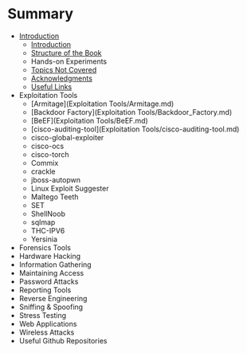 # Summary

* [Introduction](README.md)
   * [Introduction](Introduction/Introduction.md)
   * [Structure of the Book](Introduction/Structure_of_the_book.md)
   * Hands-on Experiments
   * [Topics Not Covered](Introduction/Topics_Not_Covered.md)
   * [Acknowledgments](Introduction/Acknowledgments.md)
   * [Useful Links](Introduction/Useful_Links.md)
* Exploitation Tools
   * [Armitage](Exploitation Tools/Armitage.md)
   * [Backdoor Factory](Exploitation Tools/Backdoor_Factory.md)
   * [BeEF](Exploitation Tools/BeEF.md)
   * [cisco-auditing-tool](Exploitation Tools/cisco-auditing-tool.md)
   * cisco-global-exploiter
   * cisco-ocs
   * cisco-torch
   * Commix
   * crackle
   * jboss-autopwn
   * Linux Exploit Suggester
   * Maltego Teeth
   * SET
   * ShellNoob
   * sqlmap
   * THC-IPV6
   * Yersinia
* Forensics Tools
* Hardware Hacking
* Information Gathering
* Maintaining Access
* Password Attacks
* Reporting Tools
* Reverse Engineering
* Sniffing & Spoofing
* Stress Testing
* Web Applications
* Wireless Attacks
* Useful Github Repositories


